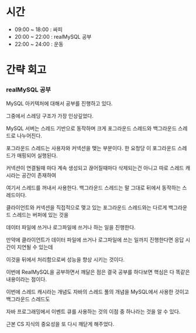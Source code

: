 # 시간

- 09:00 ~ 18:00 : 싸피
- 20:00 ~ 22:00 : realMySQL 공부
- 22:00 ~ 24:00 : 운동

# 간략 회고

### realMySQL 공부

MySQL 아키텍처에 대해서 공부를 진행하고 있다.

그중에서 스레딩 구조가 가장 인상깊었다.

MySQL 서버는 스레드 기반으로 동작하며 크게 포그라운드 스레드와 백그라운드 스레드로 나누어진다.

포그라운드 스레드는 사용자와 커넥션을 맺는 부분이다. 한 요청당 이 포그라운드 스레드가 매핑되어 실행된다.

커넥션이 연결될때 마다 계속 생성되고 끊어질때마다 삭제되는건 아니고 따로 스레드 캐시라는 공간이 존재하여

여기서 스레드를 꺼내서 사용한다. 백그라운드 스레드는 말 그대로 뒤에서 동작하는 스레드이다.

클라이언트와 커넥션을 직접적으로 맺고 있는 포그라운드 스레드와는 다르게 백그라운드 스레드는 버퍼에 있는 것을

데이터 파일에 쓰거나 로그파일에 쓰거나 하는 일을 진행한다.

만약에 클라이언트가 데이터 파일에 쓰거나 로그파일에 쓰는 일까지 진행한다면 응답 시간이 지연될 수 있는데

이것을 뒤에서 처리함으로써 성능을 향상 시키는 것이다.

이번에 RealMySQL을 공부하면서 깨달은 점은 결국 공부를 하다보면 핵심은 다 똑같은 내용이라는 점이다.

이번에 스레드 캐시라는 개념도 자바의 스레드 풀의 개념을 MySQL에서 사용한 것이고 백그라운드 스레드도

자바 프로그래밍에서 이벤트 큐를 사용하는 것의 이점 중 하나라는 것을 알 수 있다.

근본 CS 지식의 중요성을 또 다시 깨닫게 해주었다.

